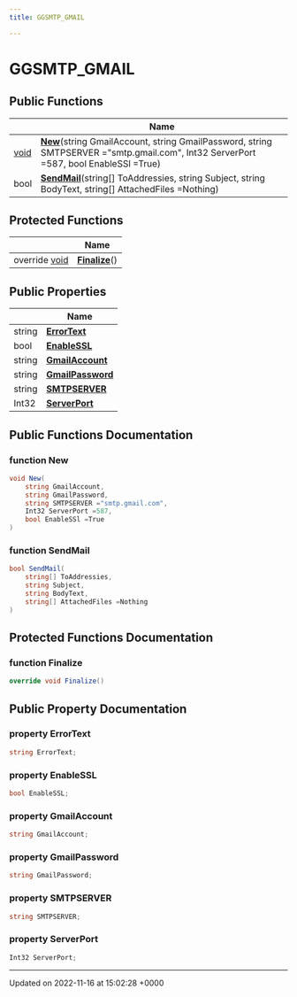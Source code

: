 ```yaml
---
title: GGSMTP_GMAIL

---
```


# GGSMTP_GMAIL





## Public Functions

|                | Name           |
| -------------- | -------------- |
| [void](/SignallingSystem-doc/vb/Files/SerialPixelLeds_8vb/#variable-void) | **[New](/SignallingSystem-doc/vb/Classes/classGGSMTP__GMAIL/#function-new)**(string GmailAccount, string GmailPassword, string SMTPSERVER ="smtp.gmail.com", Int32 ServerPort =587, bool EnableSSl =True) |
| bool | **[SendMail](/SignallingSystem-doc/vb/Classes/classGGSMTP__GMAIL/#function-sendmail)**(string[] ToAddressies, string Subject, string BodyText, string[] AttachedFiles =Nothing) |

## Protected Functions

|                | Name           |
| -------------- | -------------- |
| override [void](/SignallingSystem-doc/vb/Files/SerialPixelLeds_8vb/#variable-void) | **[Finalize](/SignallingSystem-doc/vb/Classes/classGGSMTP__GMAIL/#function-finalize)**() |

## Public Properties

|                | Name           |
| -------------- | -------------- |
| string | **[ErrorText](/SignallingSystem-doc/vb/Classes/classGGSMTP__GMAIL/#property-errortext)**  |
| bool | **[EnableSSL](/SignallingSystem-doc/vb/Classes/classGGSMTP__GMAIL/#property-enablessl)**  |
| string | **[GmailAccount](/SignallingSystem-doc/vb/Classes/classGGSMTP__GMAIL/#property-gmailaccount)**  |
| string | **[GmailPassword](/SignallingSystem-doc/vb/Classes/classGGSMTP__GMAIL/#property-gmailpassword)**  |
| string | **[SMTPSERVER](/SignallingSystem-doc/vb/Classes/classGGSMTP__GMAIL/#property-smtpserver)**  |
| Int32 | **[ServerPort](/SignallingSystem-doc/vb/Classes/classGGSMTP__GMAIL/#property-serverport)**  |

## Public Functions Documentation

### function New

```csharp
void New(
    string GmailAccount,
    string GmailPassword,
    string SMTPSERVER ="smtp.gmail.com",
    Int32 ServerPort =587,
    bool EnableSSl =True
)
```


### function SendMail

```csharp
bool SendMail(
    string[] ToAddressies,
    string Subject,
    string BodyText,
    string[] AttachedFiles =Nothing
)
```


## Protected Functions Documentation

### function Finalize

```csharp
override void Finalize()
```


## Public Property Documentation

### property ErrorText

```csharp
string ErrorText;
```


### property EnableSSL

```csharp
bool EnableSSL;
```


### property GmailAccount

```csharp
string GmailAccount;
```


### property GmailPassword

```csharp
string GmailPassword;
```


### property SMTPSERVER

```csharp
string SMTPSERVER;
```


### property ServerPort

```csharp
Int32 ServerPort;
```


-------------------------------

Updated on 2022-11-16 at 15:02:28 +0000